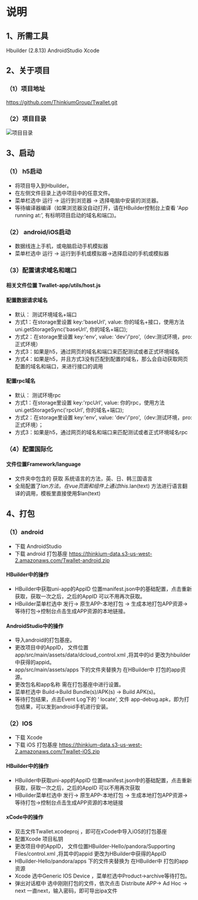 # 说明

## 1、所需工具
Hbuilder (2.8.13)   AndroidStudio    Xcode

## 2、关于项目
### （1）项目地址
https://github.com/ThinkiumGroup/Twallet.git
### （2）项目目录
![项目目录](https://thinkium-data.s3-us-west-2.amazonaws.com/twallet-chn.png "项目目录")
## 3、启动
### （1） h5启动
- 将项目导入到Hbuilder。
- 在左侧文件目录上选中项目中的任意文件。
- 菜单栏选中 运行 -> 运行到浏览器 -> 选择电脑中安装的浏览器。
- 等待编译器编译（如果浏览器没自动打开，请在HBuilder控制台上查看 ‘App running at:’, 有标明项目启动的域名和端口)。

### （2） android/iOS启动
- 数据线连上手机，或电脑启动手机模拟器
- 菜单栏选中 运行 -> 运行到手机或模拟器->选择启动的手机或模拟器

### （3）配置请求域名和端口
#### 相关文件位置 Twallet-app/utils/host.js
#### 配置数据请求域名
- 默认： 测试环境域名+端口
- 方式1：在storage里设置 key:'baseUrl', value: 你的域名+接口，使用方法uni.getStorageSync('baseUrl', 你的域名+端口);
- 方式2：在storage里设置 key:'env', value: 'dev'/'pro',（dev:测试环境，pro:正式环境）
- 方式3：如果是h5，通过网页的域名和端口来匹配测试或者正式环境域名
- 方式4：如果是h5，并且方式3没有匹配到配置的域名，那么会自动获取网页配置的域名和端口，来进行接口的调用
#### 配置rpc域名
- 默认： 测试环境rpc
- 方式1：在storage里设置 key:'rpcUrl', value: 你的rpc，使用方法uni.getStorageSync('rpcUrl', 你的域名+端口);
- 方式2：在storage里设置 key:'env', value: 'dev'/'pro',（dev:测试环境，pro:正式环境）；
- 方式3：如果是h5，通过网页的域名和端口来匹配测试或者正式环境域名rpc

### （4）配置国际化
#### 文件位置Framework/language
- 文件夹中包含的 获取 系统语言的方法，英、日、韩三国语言
- 全局配置了$lan方法，在vue页面和组件上通过 this.$lan(text) 方法进行语言翻译的调用，模板里直接使用$lan(text) 
## 4、打包
### （1）android
- 下载 AndroidStudio
- 下载 android 打包基座   https://thinkium-data.s3-us-west-2.amazonaws.com/Twallet-android.zip
#### HBuilder中的操作
- HBuilder中获取uni-app的AppID       位置manifest.json中的基础配置，点击重新获取，获取一次之后，之后的AppID 可以不用再次获取。
- HBuilder菜单栏选中  发行-> 原生APP-本地打包 -> 生成本地打包APP资源-> 等待打包->控制台点击生成APP资源的本地链接。
#### AndroidStudio中的操作
- 导入android的打包基座。
- 更改项目中的AppID， 文件位置  app/src/main/assets/data/dcloud_control.xml ,将其中的id 更改为hbuilder中获得的appid。
-  app/src/main/assets/apps 下的文件夹替换为 在HBuilder中 打包的app资源。
- 更改包名和app名称 需在打包基座中进行设置。
- 菜单栏选中 Build->Build Bundle(s)/APK(s) -> Build APK(s)。
- 等待打包结果，点击Event  Log下的  ‘ locate’,  文件 app-debug.apk，即为打包结果，可以发到android手机进行安装。

### （2）IOS
- 下载 Xcode
- 下载 iOS 打包基座  https://thinkium-data.s3-us-west-2.amazonaws.com/Twallet-iOS.zip
#### HBuilder中的操作
- HBuilder中获取uni-app的AppID       位置manifest.json中的基础配置，点击重新获取，获取一次之后，之后的AppID 可以不用再次获取
- HBuilder菜单栏选中  发行-> 原生APP-本地打包 -> 生成本地打包APP资源-> 等待打包->控制台点击生成APP资源的本地链接
#### xCode中的操作
- 双击文件Twallet.xcodeproj ，即可在xCode中导入iOS的打包基座
- 配置Xcode 项目私钥
- 更改项目中的AppID， 文件位置HBuilder-Hello/pandora/Supporting Files/control.xml ,将其中的appid 更改为HBuilder中获得的AppID
- HBuilder-Hello/pandora/apps  下的文件夹替换为 在HBuilder中 打包的app资源
- Xcode 选中Generic IOS Device ，菜单栏选中Product->archive等待打包。
- 弹出对话框中 选中刚刚打包的文件，依次点击  Distribute APP->  Ad Hoc -> next  一直next，输入密码，即可导出ipa文件
